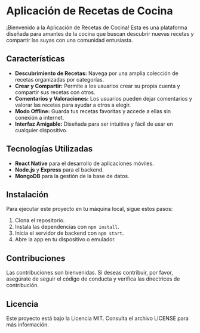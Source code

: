 # Aplicación de Recetas de Cocina

¡Bienvenido a la Aplicación de Recetas de Cocina! Esta es una plataforma diseñada para amantes de la cocina que buscan descubrir nuevas recetas y compartir las suyas con una comunidad entusiasta.

## Características
- **Descubrimiento de Recetas:** Navega por una amplia colección de recetas organizadas por categorías.
- **Crear y Compartir:** Permite a los usuarios crear su propia cuenta y compartir sus recetas con otros.
- **Comentarios y Valoraciones:** Los usuarios pueden dejar comentarios y valorar las recetas para ayudar a otros a elegir.
- **Modo Offline:** Guarda tus recetas favoritas y accede a ellas sin conexión a internet.
- **Interfaz Amigable:** Diseñada para ser intuitiva y fácil de usar en cualquier dispositivo.

## Tecnologías Utilizadas
- **React Native** para el desarrollo de aplicaciones móviles.
- **Node.js** y **Express** para el backend.
- **MongoDB** para la gestión de la base de datos.

## Instalación
Para ejecutar este proyecto en tu máquina local, sigue estos pasos:
1. Clona el repositorio.
2. Instala las dependencias con `npm install`.
3. Inicia el servidor de backend con `npm start`.
4. Abre la app en tu dispositivo o emulador.

## Contribuciones
Las contribuciones son bienvenidas. Si deseas contribuir, por favor, asegúrate de seguir el código de conducta y verifica las directrices de contribución.

## Licencia
Este proyecto está bajo la Licencia MIT. Consulta el archivo LICENSE para más información.